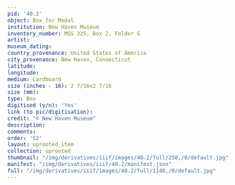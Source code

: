 ```yaml
---
pid: '40.2'
object: Box for Medal
institution: New Haven Museum
inventory_number: MSS 325, Box 2, Folder G
artist:
museum_dating:
country_provenance: United States of America
city_provenance: New Haven, Connecticut
latitude:
longitude:
medium: Cardboard
size (inches - 16): 2 7/16x2 7/16
size (mm):
type: Box
digitised (y/n): 'Yes'
link (to pic/digitisation):
credit: "© New Haven Museum"
description:
comments:
order: '52'
layout: uprooted_item
collection: uprooted
thumbnail: "/img/derivatives/iiif/images/40.2/full/250,/0/default.jpg"
manifest: "/img/derivatives/iiif/40.2/manifest.json"
full: "/img/derivatives/iiif/images/40.2/full/1140,/0/default.jpg"
---
```

